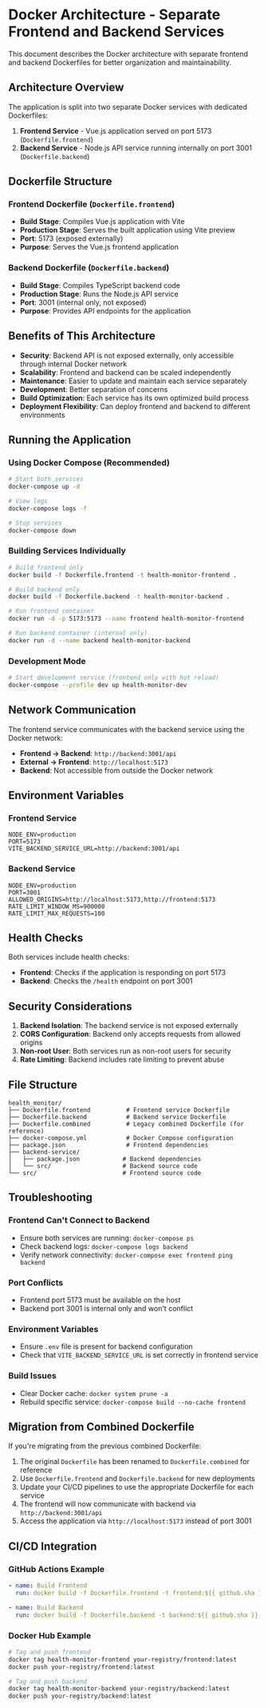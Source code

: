 # Docker Architecture - Separate Frontend and Backend Services

This document describes the Docker architecture with separate frontend and backend Dockerfiles for better organization and maintainability.

## Architecture Overview

The application is split into two separate Docker services with dedicated Dockerfiles:

1. **Frontend Service** - Vue.js application served on port 5173 (`Dockerfile.frontend`)
2. **Backend Service** - Node.js API service running internally on port 3001 (`Dockerfile.backend`)

## Dockerfile Structure

### Frontend Dockerfile (`Dockerfile.frontend`)
- **Build Stage**: Compiles Vue.js application with Vite
- **Production Stage**: Serves the built application using Vite preview
- **Port**: 5173 (exposed externally)
- **Purpose**: Serves the Vue.js frontend application

### Backend Dockerfile (`Dockerfile.backend`)
- **Build Stage**: Compiles TypeScript backend code
- **Production Stage**: Runs the Node.js API service
- **Port**: 3001 (internal only, not exposed)
- **Purpose**: Provides API endpoints for the application

## Benefits of This Architecture

- **Security**: Backend API is not exposed externally, only accessible through internal Docker network
- **Scalability**: Frontend and backend can be scaled independently
- **Maintenance**: Easier to update and maintain each service separately
- **Development**: Better separation of concerns
- **Build Optimization**: Each service has its own optimized build process
- **Deployment Flexibility**: Can deploy frontend and backend to different environments

## Running the Application

### Using Docker Compose (Recommended)

```bash
# Start both services
docker-compose up -d

# View logs
docker-compose logs -f

# Stop services
docker-compose down
```

### Building Services Individually

```bash
# Build frontend only
docker build -f Dockerfile.frontend -t health-monitor-frontend .

# Build backend only
docker build -f Dockerfile.backend -t health-monitor-backend .

# Run frontend container
docker run -d -p 5173:5173 --name frontend health-monitor-frontend

# Run backend container (internal only)
docker run -d --name backend health-monitor-backend
```

### Development Mode

```bash
# Start development service (frontend only with hot reload)
docker-compose --profile dev up health-monitor-dev
```

## Network Communication

The frontend service communicates with the backend service using the Docker network:

- **Frontend → Backend**: `http://backend:3001/api`
- **External → Frontend**: `http://localhost:5173`
- **Backend**: Not accessible from outside the Docker network

## Environment Variables

### Frontend Service
```env
NODE_ENV=production
PORT=5173
VITE_BACKEND_SERVICE_URL=http://backend:3001/api
```

### Backend Service
```env
NODE_ENV=production
PORT=3001
ALLOWED_ORIGINS=http://localhost:5173,http://frontend:5173
RATE_LIMIT_WINDOW_MS=900000
RATE_LIMIT_MAX_REQUESTS=100
```

## Health Checks

Both services include health checks:

- **Frontend**: Checks if the application is responding on port 5173
- **Backend**: Checks the `/health` endpoint on port 3001

## Security Considerations

1. **Backend Isolation**: The backend service is not exposed externally
2. **CORS Configuration**: Backend only accepts requests from allowed origins
3. **Non-root User**: Both services run as non-root users for security
4. **Rate Limiting**: Backend includes rate limiting to prevent abuse

## File Structure

```
health_monitor/
├── Dockerfile.frontend          # Frontend service Dockerfile
├── Dockerfile.backend           # Backend service Dockerfile
├── Dockerfile.combined          # Legacy combined Dockerfile (for reference)
├── docker-compose.yml           # Docker Compose configuration
├── package.json                 # Frontend dependencies
├── backend-service/
│   ├── package.json            # Backend dependencies
│   └── src/                    # Backend source code
└── src/                        # Frontend source code
```

## Troubleshooting

### Frontend Can't Connect to Backend
- Ensure both services are running: `docker-compose ps`
- Check backend logs: `docker-compose logs backend`
- Verify network connectivity: `docker-compose exec frontend ping backend`

### Port Conflicts
- Frontend port 5173 must be available on the host
- Backend port 3001 is internal only and won't conflict

### Environment Variables
- Ensure `.env` file is present for backend configuration
- Check that `VITE_BACKEND_SERVICE_URL` is set correctly in frontend service

### Build Issues
- Clear Docker cache: `docker system prune -a`
- Rebuild specific service: `docker-compose build --no-cache frontend`

## Migration from Combined Dockerfile

If you're migrating from the previous combined Dockerfile:

1. The original `Dockerfile` has been renamed to `Dockerfile.combined` for reference
2. Use `Dockerfile.frontend` and `Dockerfile.backend` for new deployments
3. Update your CI/CD pipelines to use the appropriate Dockerfile for each service
4. The frontend will now communicate with backend via `http://backend:3001/api`
5. Access the application via `http://localhost:5173` instead of port 3001

## CI/CD Integration

### GitHub Actions Example
```yaml
- name: Build Frontend
  run: docker build -f Dockerfile.frontend -t frontend:${{ github.sha }} .

- name: Build Backend
  run: docker build -f Dockerfile.backend -t backend:${{ github.sha }} .
```

### Docker Hub Example
```bash
# Tag and push frontend
docker tag health-monitor-frontend your-registry/frontend:latest
docker push your-registry/frontend:latest

# Tag and push backend
docker tag health-monitor-backend your-registry/backend:latest
docker push your-registry/backend:latest
``` 